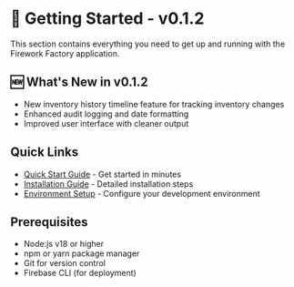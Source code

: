 # 🚀 Getting Started - v0.1.2

This section contains everything you need to get up and running with the Firework Factory application.

## 🆕 What's New in v0.1.2
- New inventory history timeline feature for tracking inventory changes
- Enhanced audit logging and date formatting
- Improved user interface with cleaner output

## Quick Links

- [Quick Start Guide](./quick-start.md) - Get started in minutes
- [Installation Guide](./installation.md) - Detailed installation steps
- [Environment Setup](./environment-setup.md) - Configure your development environment

## Prerequisites

- Node.js v18 or higher
- npm or yarn package manager
- Git for version control
- Firebase CLI (for deployment)
